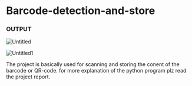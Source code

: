 # Barcode-detection-and-store
### OUTPUT ###

![Untitled](https://user-images.githubusercontent.com/53989530/117626921-4329fa00-b195-11eb-8dc0-9b70f8a10db9.png)

![Untitled1](https://user-images.githubusercontent.com/53989530/117627072-6c4a8a80-b195-11eb-9dc3-60ea89fc2fb8.png)

The project is basically used for scanning and storing the conent of the barcode or QR-code. 
for more explanation of the python program plz read the project report. 
